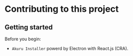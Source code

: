 # Contributing to this project

## Getting started

Before you begin:

- `Akuru Installer` powerd by Electron with React.js (CRA).
